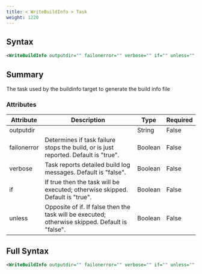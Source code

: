 ```yaml
---
title: < WriteBuildInfo > Task
weight: 1220
---
```

## Syntax
```xml
<WriteBuildInfo outputdir="" failonerror="" verbose="" if="" unless="" />
```
## Summary ##
The task used by the buildinfo target to generate the build info file


### Attributes
| Attribute | Description | Type | Required |
| --------- | ----------- | ---- | -------- |
| outputdir |  | String | False |
| failonerror | Determines if task failure stops the build, or is just reported. Default is &quot;true&quot;. | Boolean | False |
| verbose | Task reports detailed build log messages.  Default is &quot;false&quot;. | Boolean | False |
| if | If true then the task will be executed; otherwise skipped. Default is &quot;true&quot;. | Boolean | False |
| unless | Opposite of if.  If false then the task will be executed; otherwise skipped. Default is &quot;false&quot;. | Boolean | False |

## Full Syntax
```xml
<WriteBuildInfo outputdir="" failonerror="" verbose="" if="" unless="" />
```

